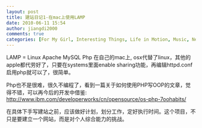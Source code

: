 ```yaml
---
layout: post
title: 建站日记1-在mac上使用LAMP
date: 2010-06-11 15:54
author: jiangdi2000
comments: true
categories: [For My Girl, Interesting Things, Life in Motion, Music, News, Photography, Think It Over, This is my life, Uncategorized, What is Happenning]
---
```

LAMP = Linux Apache MySQL Php
在自己的mac上, osx代替了linux，其他的apple都代劳好了，只要在systems里面enable sharing功能，再编辑httpd.conf启用php就可以了，很简单。

Php也不是很难，很久不编程了，看到一篇关于如何使用PHP写OOP的文章，觉得不错，可以再今后的开发中借鉴:
<a href="http://www.ibm.com/developerworks/cn/opensource/os-php-7oohabits/">http://www.ibm.com/developerworks/cn/opensource/os-php-7oohabits/</a>

在具体下手写建站之前，应该做好计划，划分工作，定好执行时间。这个项目，不只是要建立一个网站，而是对个人综合能力的挑战。
